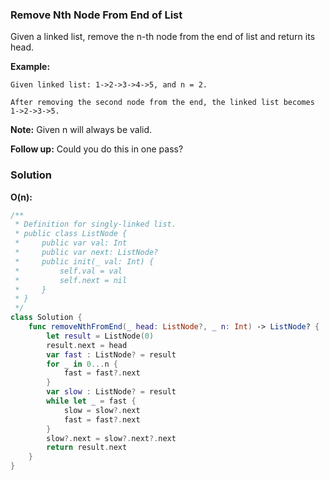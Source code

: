 
### Remove Nth Node From End of List

Given a linked list, remove the n-th node from the end of list and return its head.

__Example:__
```
Given linked list: 1->2->3->4->5, and n = 2.

After removing the second node from the end, the linked list becomes 1->2->3->5.
```
__Note:__
Given n will always be valid.

__Follow up:__
Could you do this in one pass?

### Solution
__O(n):__
```Swift
/**
 * Definition for singly-linked list.
 * public class ListNode {
 *     public var val: Int
 *     public var next: ListNode?
 *     public init(_ val: Int) {
 *         self.val = val
 *         self.next = nil
 *     }
 * }
 */
class Solution {
    func removeNthFromEnd(_ head: ListNode?, _ n: Int) -> ListNode? {
        let result = ListNode(0)
        result.next = head
        var fast : ListNode? = result
        for _ in 0...n {
            fast = fast?.next
        }
        var slow : ListNode? = result
        while let _ = fast {
            slow = slow?.next
            fast = fast?.next
        }
        slow?.next = slow?.next?.next
        return result.next
    }
}
```
